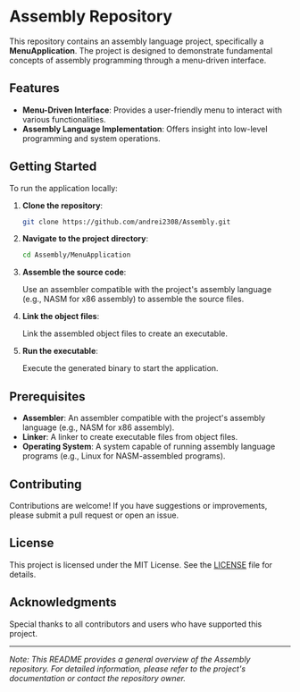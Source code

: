# Assembly Repository

This repository contains an assembly language project, specifically a **MenuApplication**. The project is designed to demonstrate fundamental concepts of assembly programming through a menu-driven interface.

## Features

- **Menu-Driven Interface**: Provides a user-friendly menu to interact with various functionalities.
- **Assembly Language Implementation**: Offers insight into low-level programming and system operations.

## Getting Started

To run the application locally:

1. **Clone the repository**:

   ```bash
   git clone https://github.com/andrei2308/Assembly.git
   ```

2. **Navigate to the project directory**:

   ```bash
   cd Assembly/MenuApplication
   ```

3. **Assemble the source code**:

   Use an assembler compatible with the project's assembly language (e.g., NASM for x86 assembly) to assemble the source files.

4. **Link the object files**:

   Link the assembled object files to create an executable.

5. **Run the executable**:

   Execute the generated binary to start the application.

## Prerequisites

- **Assembler**: An assembler compatible with the project's assembly language (e.g., NASM for x86 assembly).
- **Linker**: A linker to create executable files from object files.
- **Operating System**: A system capable of running assembly language programs (e.g., Linux for NASM-assembled programs).

## Contributing

Contributions are welcome! If you have suggestions or improvements, please submit a pull request or open an issue.

## License

This project is licensed under the MIT License. See the [LICENSE](LICENSE) file for details.

## Acknowledgments

Special thanks to all contributors and users who have supported this project.

---

*Note: This README provides a general overview of the Assembly repository. For detailed information, please refer to the project's documentation or contact the repository owner.* 
